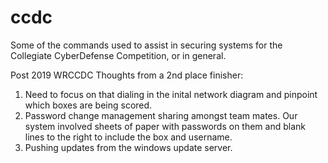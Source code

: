 # ccdc

Some of the commands used to assist in securing systems for the Collegiate CyberDefense Competition, or in general.

Post 2019 WRCCDC Thoughts from a 2nd place finisher:
1. Need to focus on that dialing in the inital network diagram and pinpoint which boxes are being scored. 
2. Password change management sharing amongst team mates. Our system involved sheets of paper with passwords on them and blank lines to the right to include the box and username.
3. Pushing updates from the windows update server.
